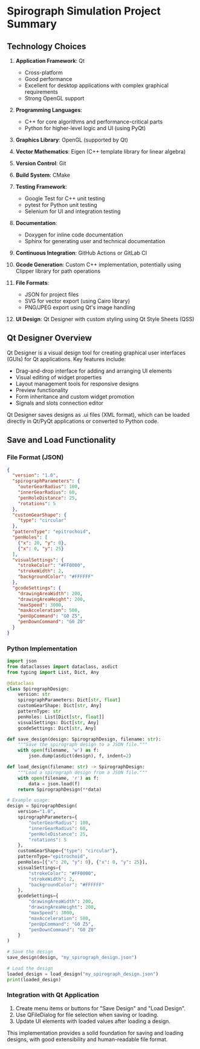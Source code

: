 # Spirograph Simulation Project Summary

## Technology Choices

1. **Application Framework**: Qt
   - Cross-platform
   - Good performance
   - Excellent for desktop applications with complex graphical requirements
   - Strong OpenGL support

2. **Programming Languages**:
   - C++ for core algorithms and performance-critical parts
   - Python for higher-level logic and UI (using PyQt)

3. **Graphics Library**: OpenGL (supported by Qt)

4. **Vector Mathematics**: Eigen (C++ template library for linear algebra)

5. **Version Control**: Git

6. **Build System**: CMake

7. **Testing Framework**:
   - Google Test for C++ unit testing
   - pytest for Python unit testing
   - Selenium for UI and integration testing

8. **Documentation**:
   - Doxygen for inline code documentation
   - Sphinx for generating user and technical documentation

9. **Continuous Integration**: GitHub Actions or GitLab CI

10. **Gcode Generation**: Custom C++ implementation, potentially using Clipper library for path operations

11. **File Formats**:
    - JSON for project files
    - SVG for vector export (using Cairo library)
    - PNG/JPEG export using Qt's image handling

12. **UI Design**: Qt Designer with custom styling using Qt Style Sheets (QSS)

## Qt Designer Overview

Qt Designer is a visual design tool for creating graphical user interfaces (GUIs) for Qt applications. Key features include:

- Drag-and-drop interface for adding and arranging UI elements
- Visual editing of widget properties
- Layout management tools for responsive designs
- Preview functionality
- Form inheritance and custom widget promotion
- Signals and slots connection editor

Qt Designer saves designs as .ui files (XML format), which can be loaded directly in Qt/PyQt applications or converted to Python code.

## Save and Load Functionality

### File Format (JSON)

```json
{
  "version": "1.0",
  "spirographParameters": {
    "outerGearRadius": 100,
    "innerGearRadius": 60,
    "penHoleDistance": 25,
    "rotations": 5
  },
  "customGearShape": {
    "type": "circular"
  },
  "patternType": "epitrochoid",
  "penHoles": [
    {"x": 20, "y": 0},
    {"x": 0, "y": 25}
  ],
  "visualSettings": {
    "strokeColor": "#FF0000",
    "strokeWidth": 2,
    "backgroundColor": "#FFFFFF"
  },
  "gcodeSettings": {
    "drawingAreaWidth": 200,
    "drawingAreaHeight": 200,
    "maxSpeed": 3000,
    "maxAcceleration": 500,
    "penUpCommand": "G0 Z5",
    "penDownCommand": "G0 Z0"
  }
}
```

### Python Implementation

```python
import json
from dataclasses import dataclass, asdict
from typing import List, Dict, Any

@dataclass
class SpirographDesign:
    version: str
    spirographParameters: Dict[str, float]
    customGearShape: Dict[str, Any]
    patternType: str
    penHoles: List[Dict[str, float]]
    visualSettings: Dict[str, Any]
    gcodeSettings: Dict[str, Any]

def save_design(design: SpirographDesign, filename: str):
    """Save the spirograph design to a JSON file."""
    with open(filename, 'w') as f:
        json.dump(asdict(design), f, indent=2)

def load_design(filename: str) -> SpirographDesign:
    """Load a spirograph design from a JSON file."""
    with open(filename, 'r') as f:
        data = json.load(f)
    return SpirographDesign(**data)

# Example usage:
design = SpirographDesign(
    version="1.0",
    spirographParameters={
        "outerGearRadius": 100,
        "innerGearRadius": 60,
        "penHoleDistance": 25,
        "rotations": 5
    },
    customGearShape={"type": "circular"},
    patternType="epitrochoid",
    penHoles=[{"x": 20, "y": 0}, {"x": 0, "y": 25}],
    visualSettings={
        "strokeColor": "#FF0000",
        "strokeWidth": 2,
        "backgroundColor": "#FFFFFF"
    },
    gcodeSettings={
        "drawingAreaWidth": 200,
        "drawingAreaHeight": 200,
        "maxSpeed": 3000,
        "maxAcceleration": 500,
        "penUpCommand": "G0 Z5",
        "penDownCommand": "G0 Z0"
    }
)

# Save the design
save_design(design, "my_spirograph_design.json")

# Load the design
loaded_design = load_design("my_spirograph_design.json")
print(loaded_design)
```

### Integration with Qt Application

1. Create menu items or buttons for "Save Design" and "Load Design".
2. Use QFileDialog for file selection when saving or loading.
3. Update UI elements with loaded values after loading a design.

This implementation provides a solid foundation for saving and loading designs, with good extensibility and human-readable file format.
